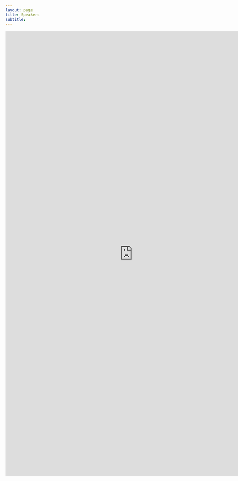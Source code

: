 ```yaml
---
layout: page
title: Speakers 
subtitle: 
---
```


<iframe src="https://cdn.rawgit.com/tuftsnds/tuftsnds.github.io/a49917d8/speakers_inset.html" frameborder="0" allowfullscreen width="800" height="1400" align="left"></iframe>
